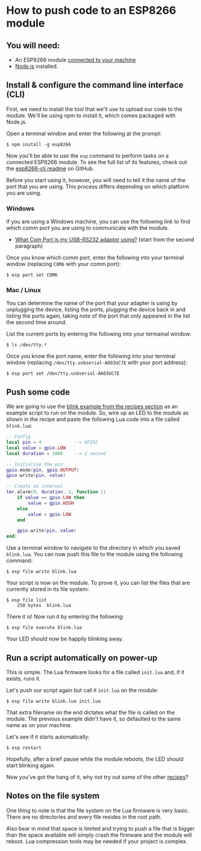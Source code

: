 
# How to push code to an ESP8266 module


## You will need:

- An ESP8266 module [connected to your machine](./how-to-connect-an-esp8266-module)
- [Node.js](htttp://nodejs.org/) installed.


## Install & configure the command line interface (CLI)
First, we need to install the tool that we'll use to upload our code to the module. We'll be using npm to install it, which comes packaged with Node.js.

Open a terminal window and enter the following at the prompt:

```
$ npm install -g esp8266
```

Now you'll be able to use the `esp` command to perform tasks on a connected ESP8266 module. To see the full list of its features, check out the [esp8266-cli readme](https://github.com/paulcuth/esp8266-cli) on GitHub.

Before you start using it, however, you will need to tell it the name of the port that you are using. This process differs depending on which platform you are using.

### Windows

If you are using a Windows machine, you can use the following link to find which comm port you are using to communicate with the module.

- [What Com Port is my USB-RS232 adaptor using?](http://www.syringepumppro.com/faq/39-connecting-pumps/79-what-com-port-is-my-usb-rs232-adaptor-using.html) (start from the second paragraph)

Once you know which comm port, enter the following into your terminal window (replacing `COM6` with your comm port):

```
$ esp port set COM6
```

### Mac / Linux

You can determine the name of the port that your adapter is using by unplugging the device, listing the ports, plugging the device back in and listing the ports again, taking note of the port that only appeared in the list the second time around.

List the current ports by entering the following into your termainal window:

```
$ ls /dev/tty.*
```

Once you know the port name, enter the following into your terminal window (replacing `/dev/tty.usbserial-A603UC7E` with your  port address):

```
$ esp port set /dev/tty.usbserial-A603UC7E
```


## Push some code

We are going to use the [blink example from the recipes section](/recipes/blink-demo) as an example script to run on the module. So, wire up an LED to the module as shown in the recipe and paste the following Lua code into a file called `blink.lua`:

```lua
-- Config
local pin = 4            --> GPIO2
local value = gpio.LOW
local duration = 1000    --> 1 second

-- Initialise the pin
gpio.mode(pin, gpio.OUTPUT)
gpio.write(pin, value)

-- Create an interval
tmr.alarm(0, duration, 1, function ()
    if value == gpio.LOW then
        value = gpio.HIGH
    else
        value = gpio.LOW
    end

    gpio.write(pin, value)
end)
```

Use a terminal window to navigate to the directory in which you saved `blink.lua`. You can now push this file to the module using the following command:

```
$ esp file write blink.lua
```

Your script is now on the module. To prove it, you can list the files that are currently stored in its file system:

```
$ esp file list
    258 bytes  blink.lua
```

There it is! Now run it by entering the following:

```
$ esp file execute blink.lua
```

Your LED should now be happily blinking away.


## Run a script automatically on power-up

This is simple. The Lua firmware looks for a file called `init.lua` and, if it exists, runs it.

Let's push our script again but call it `init.lua` on the module:

```
$ esp file write blink.lua init.lua
```

That extra filename on the end dictates what the file is called on the module. The previous example didn't have it, so defaulted to the same name as on your machine.

Let's see if it starts automatically:

```
$ esp restart
```

Hopefully, after a brief pause while the module reboots, the LED should start blinking again.

Now you've got the hang of it, why not try out some of the other [recipes](/recipes)?



## Notes on the file system

One thing to note is that the file system on the Lua firmware is very basic. There are no directories and every file resides in the root path.

Also bear in mind that space is limited and trying to push a file that is bigger than the space available will simply crash the firmware and the module will reboot. Lua compression tools may be needed if your project is complex.
